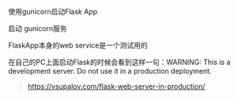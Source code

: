 
使用gunicorn启动Flask App

启动 gunicorn服务

FlaskApp本身的web service是一个测试用的

在自己的PC上面启动Flask的时候会看到这样一句：WARNING: This is a development server. Do not use it in a production deployment.


> https://vsupalov.com/flask-web-server-in-production/
